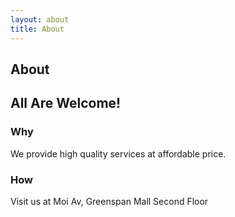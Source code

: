 ```yaml
---
layout: about
title: About
---
```


## About

## All Are Welcome!

### Why

We provide high quality services at affordable price.

### How

Visit us at Moi Av, Greenspan Mall Second Floor
